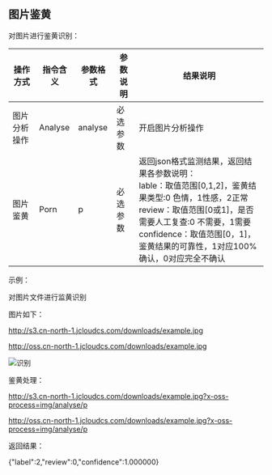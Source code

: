## 图片鉴黄

对图片进行鉴黄识别：

|操作方式|指令含义|参数格式|参数说明|结果说明|
|-|-|-|-|-|
|图片分析操作|Analyse|analyse|必选参数|开启图片分析操作|
|图片鉴黄|Porn|p|必选参数|返回json格式监测结果，返回结果各参数说明：<br>lable：取值范围[0,1,2]，鉴黄结果类型:0 色情，1性感，2正常<br>review：取值范围[0或1]，是否需要人工复查:0 不需要，1需要<br>confidence：取值范围[0，1]，鉴黄结果的可靠性，1对应100%确认，0对应完全不确认|

示例：

对图片文件进行监黄识别

图片如下：

http://s3.cn-north-1.jcloudcs.com/downloads/example.jpg

http://oss.cn-north-1.jcloudcs.com/downloads/example.jpg


![识别](https://github.com/jdcloudcom/cn/blob/edit/image/Object-Storage-Service/OSS-065.jpg)

鉴黄处理：

http://s3.cn-north-1.jcloudcs.com/downloads/example.jpg?x-oss-process=img/analyse/p

http://oss.cn-north-1.jcloudcs.com/downloads/example.jpg?x-oss-process=img/analyse/p

返回结果：

{"label":2,"review":0,"confidence":1.000000}
